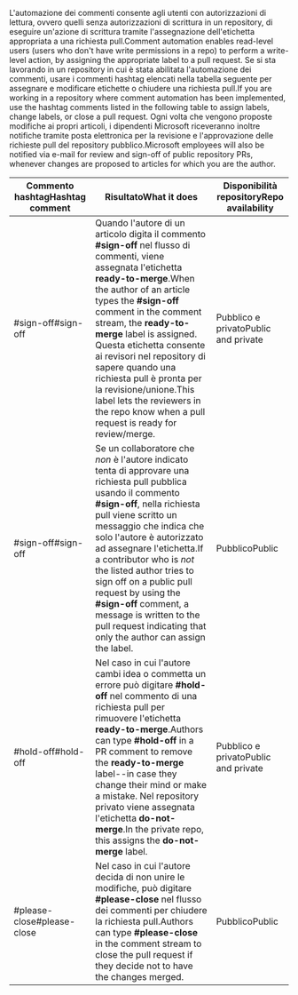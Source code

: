 <span data-ttu-id="9612c-101">L'automazione dei commenti consente agli utenti con autorizzazioni di lettura, ovvero quelli senza autorizzazioni di scrittura in un repository, di eseguire un'azione di scrittura tramite l'assegnazione dell'etichetta appropriata a una richiesta pull.</span><span class="sxs-lookup"><span data-stu-id="9612c-101">Comment automation enables read-level users (users who don't have write permissions in a repo) to perform a write-level action, by assigning the appropriate label to a pull request.</span></span> <span data-ttu-id="9612c-102">Se si sta lavorando in un repository in cui è stata abilitata l'automazione dei commenti, usare i commenti hashtag elencati nella tabella seguente per assegnare e modificare etichette o chiudere una richiesta pull.</span><span class="sxs-lookup"><span data-stu-id="9612c-102">If you are working in a repository where comment automation has been implemented, use the hashtag comments listed in the following table to assign labels, change labels, or close a pull request.</span></span> <span data-ttu-id="9612c-103">Ogni volta che vengono proposte modifiche ai propri articoli, i dipendenti Microsoft riceveranno inoltre notifiche tramite posta elettronica per la revisione e l'approvazione delle richieste pull del repository pubblico.</span><span class="sxs-lookup"><span data-stu-id="9612c-103">Microsoft employees will also be notified via e-mail for review and sign-off of public repository PRs, whenever changes are proposed to articles for which you are the author.</span></span>


| <span data-ttu-id="9612c-104">Commento hashtag</span><span class="sxs-lookup"><span data-stu-id="9612c-104">Hashtag comment</span></span> | <span data-ttu-id="9612c-105">Risultato</span><span class="sxs-lookup"><span data-stu-id="9612c-105">What it does</span></span> | <span data-ttu-id="9612c-106">Disponibilità repository</span><span class="sxs-lookup"><span data-stu-id="9612c-106">Repo availability</span></span> |
| --- | --- | --- |
| <span data-ttu-id="9612c-107">#sign-off</span><span class="sxs-lookup"><span data-stu-id="9612c-107">#sign-off</span></span> |<span data-ttu-id="9612c-108">Quando l'autore di un articolo digita il commento **#sign-off** nel flusso di commenti, viene assegnata l'etichetta **ready-to-merge**.</span><span class="sxs-lookup"><span data-stu-id="9612c-108">When the author of an article types the **#sign-off** comment in the comment stream, the **ready-to-merge** label is assigned.</span></span> <span data-ttu-id="9612c-109">Questa etichetta consente ai revisori nel repository di sapere quando una richiesta pull è pronta per la revisione/unione.</span><span class="sxs-lookup"><span data-stu-id="9612c-109">This label lets the reviewers in the repo know when a pull request is ready for review/merge.</span></span> |<span data-ttu-id="9612c-110">Pubblico e privato</span><span class="sxs-lookup"><span data-stu-id="9612c-110">Public and private</span></span> |
| <span data-ttu-id="9612c-111">#sign-off</span><span class="sxs-lookup"><span data-stu-id="9612c-111">#sign-off</span></span> |<span data-ttu-id="9612c-112">Se un collaboratore che *non* è l'autore indicato tenta di approvare una richiesta pull pubblica usando il commento **#sign-off**, nella richiesta pull viene scritto un messaggio che indica che solo l'autore è autorizzato ad assegnare l'etichetta.</span><span class="sxs-lookup"><span data-stu-id="9612c-112">If a contributor who is *not* the listed author tries to sign off on a public pull request by using the **#sign-off** comment, a message is written to the pull request indicating that only the author can assign the label.</span></span> |<span data-ttu-id="9612c-113">Pubblico</span><span class="sxs-lookup"><span data-stu-id="9612c-113">Public</span></span> |
| <span data-ttu-id="9612c-114">#hold-off</span><span class="sxs-lookup"><span data-stu-id="9612c-114">#hold-off</span></span> |<span data-ttu-id="9612c-115">Nel caso in cui l'autore cambi idea o commetta un errore può digitare **#hold-off** nel commento di una richiesta pull per rimuovere l'etichetta **ready-to-merge**.</span><span class="sxs-lookup"><span data-stu-id="9612c-115">Authors can type **#hold-off** in a PR comment to remove the **ready-to-merge** label--in case they change their mind or make a mistake.</span></span> <span data-ttu-id="9612c-116">Nel repository privato viene assegnata l'etichetta **do-not-merge**.</span><span class="sxs-lookup"><span data-stu-id="9612c-116">In the private repo, this assigns the **do-not-merge** label.</span></span> |<span data-ttu-id="9612c-117">Pubblico e privato</span><span class="sxs-lookup"><span data-stu-id="9612c-117">Public and private</span></span> |
| <span data-ttu-id="9612c-118">#please-close</span><span class="sxs-lookup"><span data-stu-id="9612c-118">#please-close</span></span> |<span data-ttu-id="9612c-119">Nel caso in cui l'autore decida di non unire le modifiche, può digitare **#please-close** nel flusso dei commenti per chiudere la richiesta pull.</span><span class="sxs-lookup"><span data-stu-id="9612c-119">Authors can type **#please-close** in the comment stream to close the pull request if they decide not to have the changes merged.</span></span> |<span data-ttu-id="9612c-120">Pubblico</span><span class="sxs-lookup"><span data-stu-id="9612c-120">Public</span></span> |
